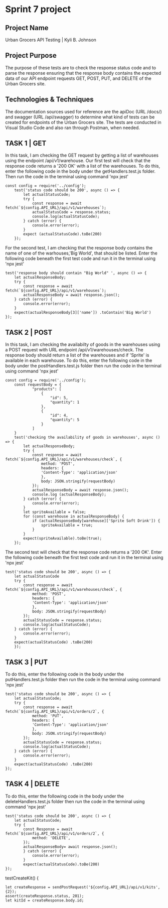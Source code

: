 # Sprint 7 project
## Project Name
Urban Grocers API Testing | Kyli B. Johnson
## Project Purpose
The purpose of these tests are to check the response status code and to parse the response ensuring that the response body contains the expected data of our API endpoint requests GET, POST, PUT, and DELETE of the Urban Grocers site.
## Technologies & Techniques
The documentation sources used for reference are the apiDoc (URL /docs/) and swagger (URL /api/swagger) to determine what kind of tests can be created for endpoints of the Urban Grocers site. The tests are conducted in Visual Studio Code and also ran through Postman, when needed.

## TASK 1 | GET
In this task, I am checking the GET request by getting a list of warehouses using the endpoint /api/v1/warehouse. Our first test will check that the response code returns a '200 OK' with a list of the warehouses. To do this, enter the following code in the body under the getHandlers.test.js folder. Then run the code in the terminal using command 'npx jest'
    
    const config = require('../config');
        test('status code should be 200', async () => {
            let actualStatusCode;
            try {
                const response = await fetch(`${config.API_URL}/api/v1/warehouses`);
                actualStatusCode = response.status;
                console.log(actualStatusCode);
            } catch (error) {
                console.error(error);
            }
            expect (actualStatusCode).toBe(200)
        });

For the second test, I am checking that the response body contains the name of one of the warhouses,'Big World', that should be listed. Enter the following code beneath the first test code and run it in the terminal using 'npx jest' 

    test('response body should contain "Big World" ', async () => {
        let actualResponseBody;
        try {
            const response = await fetch(`${config.API_URL}/api/v1/warehouses`);
            actualResponseBody = await response.json();
        } catch (error) {
            console.error(error);
        }
        expect(actualResponseBody[3]['name']) .toContain('Big World')
    });

## TASK 2 | POST
In this task, I am checking the availabilty of goods in the warehouses using a POST request with URL endpoint /api/v1/warehouses/check. The response body should return a list of the warehouses and if 'Sprite' is available in each warehouse. To do this, enter the following code in the body under the postHandlers.test.js folder then run the code in the terminal using command 'npx jest' 

    const config = require('../config');
        const requestBody = {
                "products": [
                    {
                        "id": 5,
                        "quantity": 1
                    },
                    {
                        "id": 4,
                        "quantity": 5
                    }
                ]
        }
        test('checking the availability of goods in warehouses', async () => {
            let actualResponseBody;
            try {
                const response = await fetch(`${config.API_URL}/api/v1/warehouses/check`, {
                    method: 'POST',
                    headers: {
                    'Content-Type': 'application/json'
                    },
                    body: JSON.stringify(requestBody)
                });
                actualResponseBody = await response.json();
                console.log (actualResponseBody);
            } catch (error) {
                console.error(error);
            }
            let spriteAvailable = false;
            for (const warehouse in actualResponseBody) {
                if (actualResponseBody[warehouse]['Sprite Soft Drink']) {
                    spriteAvailable = true;
                }
            }
            expect(spriteAvailable).toBe(true);
        });

The second test will check that the response code returns a '200 OK'. Enter the following code beneath the first test code and run it in the terminal using 'npx jest' 

    test('status code should be 200', async () => {
        let actualStatusCode
        try {
            const response = await fetch(`${config.API_URL}/api/v1/warehouses/check`, {
                method: 'POST',
                headers: {
                'Content-Type': 'application/json'
                },
                body: JSON.stringify(requestBody)
            });
            actualStatusCode = response.status;
            console.log(actualStatusCode);
        } catch (error) {
            console.error(error);
        }
        expect(actualStatusCode) .toBe(200)
        });

## TASK 3 | PUT

To do this, enter the following code in the body under the putHandlers.test.js folder then run the code in the terminal using command 'npx jest'

    test('status code should be 200', async () => {
        let actualStatusCode;
        try {
            const response = await fetch(`${config.API_URL}/api/v1/orders/2`, {
                method: 'PUT',
                headers: {
                'Content-Type': 'application/json'
                },
                body: JSON.stringify(requestBody)
            });
            actualStatusCode = response.status;
            console.log(actualStatusCode);
        } catch (error) {
            console.error(error);
        }
        expect(actualStatusCode) .toBe(200)
    });



## TASK 4 | DELETE

To do this, enter the following code in the body under the deleteHandlers.test.js folder then run the code in the terminal using command 'npx jest'

    test('status code should be 200', async () => {
        let actualStatusCode;
        try {
            const Response = await fetch(`${config.API_URL}/api/v1/orders/2`, {
                method: 'DELETE',
            });
            actualResponseBody= await response.json();
            } catch (error) {
                console.error(error);
            }
            expect(actualStatusCode).toBe(200)
    });	



testCreateKit() {
	
	let createResponse = sendPostRequest('${config.API_URL}/api/v1/kits', {2});
	assert(createResponse.status, 201); 
	let kitId = createResponse.body.id;
